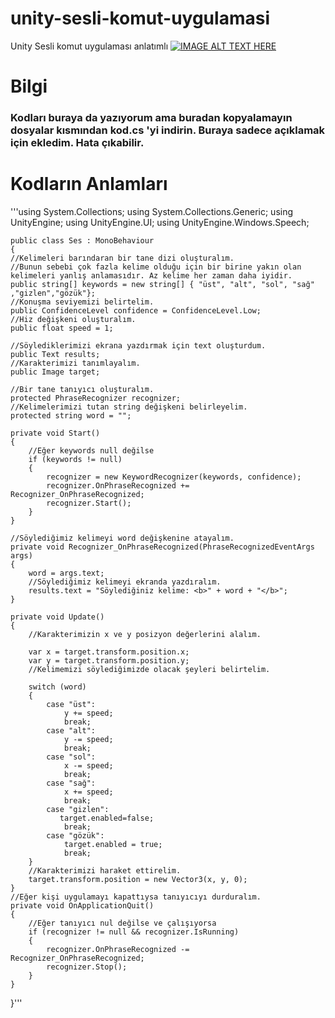 # unity-sesli-komut-uygulamasi
Unity Sesli komut uygulaması anlatımlı
[![IMAGE ALT TEXT HERE](https://i.resimyukle.xyz/4CHzHG.jpg)](https://youtu.be/64JxEPpYjcY)

# Bilgi
### Kodları buraya da yazıyorum ama buradan kopyalamayın dosyalar kısmından kod.cs 'yi indirin. Buraya sadece açıklamak için ekledim. Hata çıkabilir.

# Kodların Anlamları

   '''using System.Collections;
    using System.Collections.Generic;
    using UnityEngine;
    using UnityEngine.UI;
    using UnityEngine.Windows.Speech;
   
    public class Ses : MonoBehaviour
    {
    //Kelimeleri barındaran bir tane dizi oluşturalım.
    //Bunun sebebi çok fazla kelime olduğu için bir birine yakın olan kelimeleri yanlış anlamasıdır. Az kelime her zaman daha iyidir.
    public string[] keywords = new string[] { "üst", "alt", "sol", "sağ" ,"gizlen","gözük"}; 
    //Konuşma seviyemizi belirtelim.
    public ConfidenceLevel confidence = ConfidenceLevel.Low;
    //Hiz değişkeni oluşturalım.
    public float speed = 1;

    //Söylediklerimizi ekrana yazdırmak için text oluşturdum.
    public Text results;
    //Karakterimizi tanımlayalım.
    public Image target;

    //Bir tane tanıyıcı oluşturalım.
    protected PhraseRecognizer recognizer;
    //Kelimelerimizi tutan string değişkeni belirleyelim.
    protected string word = "";

    private void Start()
    {
        //Eğer keywords null değilse
        if (keywords != null) 
        {
            recognizer = new KeywordRecognizer(keywords, confidence);
            recognizer.OnPhraseRecognized += Recognizer_OnPhraseRecognized;
            recognizer.Start();
        }
    }

    //Söylediğimiz kelimeyi word değişkenine atayalım.
    private void Recognizer_OnPhraseRecognized(PhraseRecognizedEventArgs args)
    {
        word = args.text;
        //Söylediğimiz kelimeyi ekranda yazdıralım.
        results.text = "Söylediğiniz kelime: <b>" + word + "</b>";
    }

    private void Update()
    { 
        //Karakterimizin x ve y posizyon değerlerini alalım.

        var x = target.transform.position.x;
        var y = target.transform.position.y;
        //Kelimemizi söylediğimizde olacak şeyleri belirtelim.

        switch (word)
        {
            case "üst":
                y += speed;
                break;
            case "alt":
                y -= speed;
                break;
            case "sol":
                x -= speed;
                break;
            case "sağ":
                x += speed;
                break;
            case "gizlen":
               target.enabled=false;
                break;
            case "gözük":
                target.enabled = true;
                break;
        }
        //Karakterimizi haraket ettirelim.
        target.transform.position = new Vector3(x, y, 0);
    }
    //Eğer kişi uygulamayı kapattıysa tanıyıcıyı durduralım.
    private void OnApplicationQuit()
    {
        //Eğer tanıyıcı nul değilse ve çalışıyorsa
        if (recognizer != null && recognizer.IsRunning)
        {
            recognizer.OnPhraseRecognized -= Recognizer_OnPhraseRecognized;
            recognizer.Stop();
        }
    }
}'''

